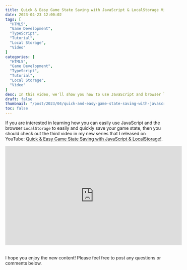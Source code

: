 ```yaml
---
title: Quick & Easy Game State Saving with JavaScript & LocalStorage Video
date: 2023-04-23 12:00:02
tags: [
  "HTML5",
  "Game Development",
  "TypeScript",
  "Tutorial",
  "Local Storage",
  "Video"
]
categories: [
  "HTML5",
  "Game Development",
  "TypeScript",
  "Tutorial",
  "Local Storage",
  "Video"
]
desc: In this video, we'll show you how to use JavaScript and browser local storage to easily and quickly save your game state.
draft: false
thumbnail: "/post/2023/04/quick-and-easy-game-state-saving-with-javascript-and-localstorage/images/quick-and-easy-game-state-saving-with-javascript-and-localstorage-thumbnail.png"
toc: false
---
```


If you are interested in learning how you can easily use JavaScript and the browser `LocalStorage` to easily and quickly save your game state, then you should check out the third video in my new series that I released on YouTube: <a href="https://youtu.be/PadfpqXwI2M" target="_blank">Quick & Easy Game State Saving with JavaScript & LocalStorage!</a>.

<div style="text-align: center;">
<iframe width="560" height="315" src="https://www.youtube.com/embed/PadfpqXwI2M" title="YouTube video player" frameborder="0" allow="accelerometer; autoplay; clipboard-write; encrypted-media; gyroscope; picture-in-picture; web-share" allowfullscreen></iframe>
</div>
<br />

I hope you enjoy the new content! Please feel free to post any questions or comments below.
